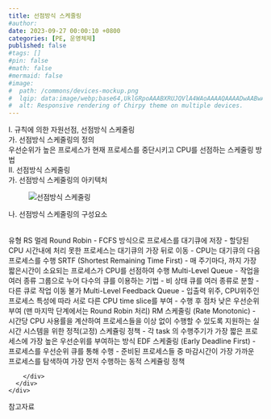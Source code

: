 ```yaml
---
title: 선점방식 스케줄링
#author: 
date: 2023-09-27 00:00:10 +0800
categories: [PE, 운영체제]
published: false
#tags: []
#pin: false
#math: false
#mermaid: false
#image:
#  path: /commons/devices-mockup.png
#  lqip: data:image/webp;base64,UklGRpoAAABXRUJQVlA4WAoAAAAQAAAADwAABwAAQUxQSDIAAAARL0AmbZurmr57yyIiqE8oiG0bejIYEQTgqiDA9vqnsUSI6H+oAERp2HZ65qP/VIAWAFZQOCBCAAAA8AEAnQEqEAAIAAVAfCWkAALp8sF8rgRgAP7o9FDvMCkMde9PK7euH5M1m6VWoDXf2FkP3BqV0ZYbO6NA/VFIAAAA
#  alt: Responsive rendering of Chirpy theme on multiple devices.
---
```


<div class="post-wrap">
  <div class="para">
    <div class="para-title">
      I. 규칙에 의한 자원선점, 선점방식 스케줄링
    </div>
    <div class="para-cntnt">
      <div class="para">
        <div class="para-title">
          가. 선점방식 스케줄링의 정의
        </div>
        <div class="para-cntnt">
            우선순위가 높은 프로세스가 현재 프로세스를 중단시키고 CPU를 선점하는 스케줄링 방법
        </div>
      </div>
    </div>
  </div>
  
  <div class="para">
    <div class="para-title">
      II. 선점방식 스케줄링
    </div>
    <div class="para-cntnt">
      <div class="para">
        <div class="para-title">
          가. 선점방식 스케줄링의 아키텍처
        </div>
        <div class="para-cntnt">
          <figure class="post-figure">
            <img src="/assets/img/posts/선점방식-스케줄링.png" alt="선점방식 스케줄링">
<!--            <figcaption>Source: Unveiling the Metaverse: Exploring Emerging Trends, Multifaceted Perspectives, and Future Challenges</figcaption>-->
          </figure>
        </div>
      </div>
      <div class="para">
        <div class="para-title">
          나. 선점방식 스케줄링의 구성요소
        </div>
        <div class="para-cntnt">
          <table class="post-table">
          </table>
          유형 RS 멀레
  Round Robin 
    - FCFS 방식으로 프로세스를 대기큐에 저장
    - 할당된 CPU 시간내에 처리 못한 프로세스는 대기큐의 가장 뒤로 이동
    - CPU는 대기큐의 다음 프로세스를 수행
  SRTF (Shortest Remaining Time First)
    - 매 주기마다, 까지 가장 짧은시간이 소요되는 프로세스가 CPU를 선점하여 수행
  Multi-Level Queue
    - 작업을 여러 종류 그룹으로 누어 다수의 큐를 이용하는 기법
    - 비 상태 큐를 여러 종류로 분할
    - 다른 큐로 작업 이동 불가
  Multi-Level Feedback Queue
    - 입출력 위주, CPU위주인 프로세스 특성에 따라 서로 다른 CPU time slice를 부여
    - 수행 후 점차 낮은 우선순위 부여 (맨 마지막 단계에서는 Round Robin 처리)
  RM 스케줄링 (Rate Monotonic)
    - 시간당 CPU 사용률을 계산하여 프로세스들을 이상 없이 수행할 수 있도록 지원하는 실시간 시스템을 위한 정적(고정) 스케쥴링 정책
    - 각 task 의 수행주기가 가장 짧은 프로세스에 가장 높은 우선순위를 부여하는 방식
  EDF 스케줄링 (Early Deadline First)
    - 프로세스를 우선순위 큐를 통해 수행
    - 준비된 프로세스들 중 마감시간이 가장 가까운 프로세스를 탐색하여 가장 먼저 수행하는 동적 스케쥴링 정책

        </div>
      </div>
    </div>
  </div>

  <div class="refr-wrap">
    <div class="refr-title">
        참고자료
    </div>
    <ol class="refr-list">
    <!--    <li>(나현식, 최대선) <a target="_blank" href="https://scienceon.kisti.re.kr/commons/util/originalView.do?cn=JAKO202225948430499&oCn=JAKO202225948430499&dbt=JAKO&journal=NJOU00291864">메타버스 보안 위협 요소 및 대응 방안 검토</a></li>-->
    <!--    <li>(M. Uddin, S. Manickam, H. Ullah, M. Obaidat and A. Dandoush) <a target="_blank" href="https://ieeexplore.ieee.org/abstract/document/10138386">Unveiling the Metaverse: Exploring Emerging Trends, Multifaceted Perspectives, and Future Challenges</a></li>-->
    </ol>
  </div>
</div>
